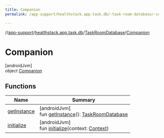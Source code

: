 ```yaml
---
title: Companion
permalink: /app-support/healthstack.app.task.db/-task-room-database/-companion/index.html

---
```

//[app-support](/app-support.html)/[healthstack.app.task.db](../../index.html)/[TaskRoomDatabase](../index.html)/[Companion](index.html)



# Companion



[androidJvm]\
object [Companion](index.html)



## Functions


| Name | Summary |
|---|---|
| [getInstance](get-instance.html) | [androidJvm]<br>fun [getInstance](get-instance.html)(): [TaskRoomDatabase](../index.html) |
| [initialize](initialize.html) | [androidJvm]<br>fun [initialize](initialize.html)(context: [Context](https://developer.android.com/reference/kotlin/android/content/Context.html)) |

